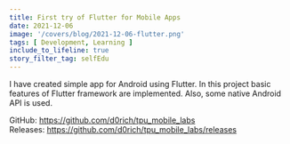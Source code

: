 ```yaml
---
title: First try of Flutter for Mobile Apps
date: 2021-12-06
image: '/covers/blog/2021-12-06-flutter.png'
tags: [ Development, Learning ]
include_to_lifeline: true
story_filter_tag: selfEdu
---
```


I have created simple app for Android using Flutter. In this project basic features of Flutter framework are implemented. Also, some native Android API is used.

<!--more-->

GitHub: https://github.com/d0rich/tpu_mobile_labs  
Releases: https://github.com/d0rich/tpu_mobile_labs/releases
